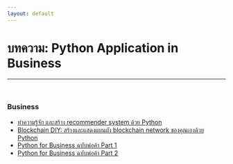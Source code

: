 ```yaml
---
layout: default
---
```


# บทความ: Python Application in Business

---

<br>

### **Business**

- [ทำความรู้จัก และสร้าง recommender system ด้วย Python][recom-system-python]
- [Blockchain DIY: สร้างและแสดงแผนผัง blockchain network ของคุณเองด้วย Python][blockchain-python]
- [Python for Business ฉบับพ่อค้า Part 1][bachkukkik-python-for-business-ep1]
- [Python for Business ฉบับพ่อค้า Part 2][bachkukkik-python-for-business-ep2]

[recom-system-python]: https://clumdee.github.io/blog/recommender-system-with-python/
[blockchain-python]: https://clumdee.github.io/blog/blockchain-DIY-with-python/
[bachkukkik-python-for-business-ep1]: https://tupleblog.github.io/Python-for-Business-part1/
[bachkukkik-python-for-business-ep2]: https://tupleblog.github.io/Python-for-Business-part2/

